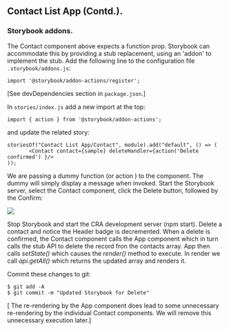## Contact List App (Contd.).

### Storybook addons.

The Contact component above expects a function prop. Storybook can accommodate this by providing a stub replacement, using an 'addon' to implement the stub.  Add the following line to the configuration file `.storybook/addons.js`:
~~~
import '@storybook/addon-actions/register';
 ~~~
 [See devDependencies section in `package.json`.]

 In `stories/index.js` add a new import at the top:
~~~
import { action } from '@storybook/addon-actions';
~~~
and update the related story:
 ~~~
storiesOf("Contact List App/Contact", module).add("default", () => ( 
        <Contact contact={sample} deleteHandler={action('Delete confirmed') }/>
));
 ~~~
We are passing a dummy function (or action ) to the component. The dummy will simply display a message when invoked.  Start the Storybook server, select the Contact component, click the Delete button, followed by the Confirm:

![][delete]

Stop Storybook and start the CRA development server (npm start). Delete a contact and notice the Header badge is decremented. When a delete is confirmed, the Contact component calls the App component which in turn calls the stub API to delete the record fron the contacts array. App then calls *setState()* which causes the *render()* method to execute. In render we call *api.getAll()* which returns the updated array and renders it.

Commit these changes to git:
~~~
$ git add -A
$ git commit -m "Updated Storybook for Delete"
~~~

[ The re-rendering by the App component does lead to some unnecessary re-rendering by the individual Contact components. We will remove this unnecessary execution later.]

[delete]: ./img/delete.png

